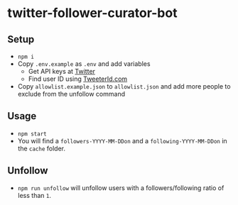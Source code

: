 # twitter-follower-curator-bot

## Setup

- `npm i`
- Copy `.env.example` as `.env` and add variables
  - Get API keys at [Twitter](https://developer.twitter.com/en/docs/twitter-api/getting-started/getting-access-to-the-twitter-api)
  - Find user ID using [TweeterId.com](https://tweeterid.com)
- Copy `allowlist.example.json` to `allowlist.json` and add more people to exclude from the unfollow command

## Usage

- `npm start`
- You will find a `followers-YYYY-MM-DDon` and a `following-YYYY-MM-DDon` in the `cache` folder.

## Unfollow

- `npm run unfollow` will unfollow users with a followers/following ratio of less than `1`.
